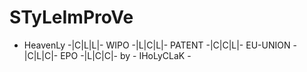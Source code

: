 # STyLeImProVe
- HeavenLy -|C|L|L|- WIPO -|L|C|L|- PATENT -|C|C|L|- EU-UNION -|C|L|C|- EPO -|L|C|C|- by - IHoLyCLaK -
